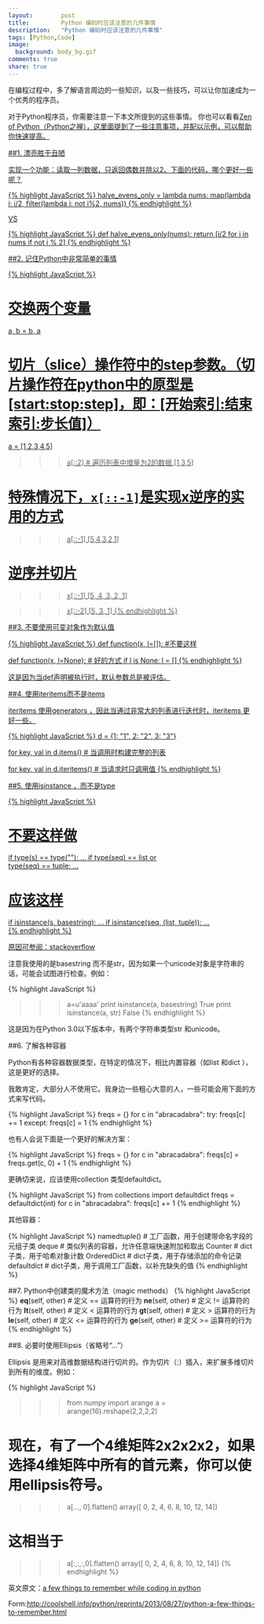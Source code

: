 ```yaml
---
layout:        post
title:         Python 编码时应该注意的几件事情
description:   "Python 编码时应该注意的几件事情"
tags: [Python,Code]
image:
  background: body_bg.gif
comments: true
share: true
---
```


在编程过程中，多了解语言周边的一些知识，以及一些技巧，可以让你加速成为一个优秀的程序员。

对于Python程序员，你需要注意一下本文所提到的这些事情。 你也可以看看<a href="http://artifex.org/~hblanks/talks/2011/pep20_by_example.html" target="_blank">Zen of Python（Python之禅），这里面提到了一些注意事项，并配以示例，可以帮助你快速提高。

    
<!--more-->

##1. 漂亮胜于丑陋

实现一个功能：读取一列数据，只返回偶数并除以2。下面的代码，哪个更好一些呢？

{% highlight JavaScript %}
halve_evens_only = lambda nums: map(lambda i: i/2, filter(lambda i: not i%2, nums))
{% endhighlight %}

VS

{% highlight JavaScript %}
def halve_evens_only(nums):
    return [i/2 for i in nums if not i % 2]
{% endhighlight %}

##2. 记住Python中非常简单的事情

{% highlight JavaScript %}
# 交换两个变量
a, b = b, a
# 切片（slice）操作符中的step参数。（切片操作符在python中的原型是[start:stop:step]，即：[开始索引:结束索引:步长值]）
a = [1,2,3,4,5]
>>> a[::2]  # 遍历列表中增量为2的数据
[1,3,5]

# 特殊情况下，`x[::-1]`是实现x逆序的实用的方式
>>> a[::-1]
[5,4,3,2,1]

# 逆序并切片
>>> x[::-1]
[5, 4, 3, 2, 1]

>>> x[::-2]
[5, 3, 1]
{% endhighlight %}

##3. 不要使用可变对象作为默认值

{% highlight JavaScript %}
def function(x, l=[]):          #不要这样

def function(x, l=None):        # 好的方式
  if l is None:
l = []
{% endhighlight %}

这是因为当def声明被执行时，默认参数总是被评估。

##4. 使用iteritems而不是items

iteritems 使用generators ，因此当通过非常大的列表进行迭代时，iteritems 更好一些。

{% highlight JavaScript %}
d = {1: "1", 2: "2", 3: "3"}

for key, val in d.items()       # 当调用时构建完整的列表

for key, val in d.iteritems()   # 当请求时只调用值
{% endhighlight %}

##5. 使用isinstance ，而不是type

{% highlight JavaScript %}
# 不要这样做

if type(s) == type(""): ...
if type(seq) == list or \
type(seq) == tuple: ...

# 应该这样

if isinstance(s, basestring): ...
if isinstance(seq, (list, tuple)): ...\
{% endhighlight %}

原因可参阅：<a href="http://stackoverflow.com/questions/1549801/differences-between-isinstance-and-type-in-python/1549854#1549854" target="_blank">stackoverflow</a>

注意我使用的是basestring 而不是str，因为如果一个unicode对象是字符串的话，可能会试图进行检查。例如：

{% highlight JavaScript %}
>>> a=u'aaaa'
>>> print isinstance(a, basestring)
True
>>> print isinstance(a, str)
False
{% endhighlight %}

这是因为在Python 3.0以下版本中，有两个字符串类型str 和unicode。

##6. 了解各种容器

Python有各种容器数据类型，在特定的情况下，相比内置容器（如list 和dict ），这是更好的选择。

我敢肯定，大部分人不使用它。我身边一些粗心大意的人，一些可能会用下面的方式来写代码。

{% highlight JavaScript %}
freqs = {}
for c in "abracadabra":
    try:
        freqs[c] += 1
    except:
        freqs[c] = 1
{% endhighlight %}

也有人会说下面是一个更好的解决方案：

{% highlight JavaScript %}
freqs = {}
for c in "abracadabra":
    freqs[c] = freqs.get(c, 0) + 1
{% endhighlight %}
    
更确切来说，应该使用collection 类型defaultdict。

{% highlight JavaScript %}
from collections import defaultdict
freqs = defaultdict(int)
for c in "abracadabra":
    freqs[c] += 1
{% endhighlight %}

其他容器：

{% highlight JavaScript %}
namedtuple()    # 工厂函数，用于创建带命名字段的元组子类
deque           # 类似列表的容器，允许任意端快速附加和取出
Counter   # dict子类，用于哈希对象计数
OrderedDict   # dict子类，用于存储添加的命令记录
defaultdict   # dict子类，用于调用工厂函数，以补充缺失的值
{% endhighlight %}

##7. Python中创建类的魔术方法（magic methods）
{% highlight JavaScript %}
__eq__(self, other)      # 定义 == 运算符的行为
__ne__(self, other)      # 定义 != 运算符的行为
__lt__(self, other)      # 定义 < 运算符的行为
__gt__(self, other)      # 定义 > 运算符的行为
__le__(self, other)      # 定义 <= 运算符的行为
__ge__(self, other)      # 定义 >= 运算符的行为
{% endhighlight %}

##8. 必要时使用Ellipsis（省略号“...”）

Ellipsis 是用来对高维数据结构进行切片的。作为切片（:）插入，来扩展多维切片到所有的维度。例如：

{% highlight JavaScript %}
>>> from numpy import arange
>>> a = arange(16).reshape(2,2,2,2)

# 现在，有了一个4维矩阵2x2x2x2，如果选择4维矩阵中所有的首元素，你可以使用ellipsis符号。

>>> a[..., 0].flatten()
array([ 0,  2,  4,  6,  8, 10, 12, 14])

# 这相当于

>>> a[:,:,:,0].flatten()
array([ 0,  2,  4,  6,  8, 10, 12, 14])
{% endhighlight %}

英文原文：<a href="http://satyajit.ranjeev.in/2012/05/17/python-a-few-things-to-remember.html" target="_blank">a few things to remember while coding in python</a>

Form:<a href="http://coolshell.info/python/reprints/2013/08/27/python-a-few-things-to-remember.html" target="_blank">http://coolshell.info/python/reprints/2013/08/27/python-a-few-things-to-remember.html</a>
